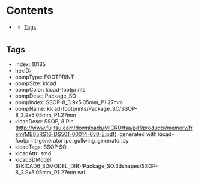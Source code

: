 



Contents
========

* [](#)
	* [Tags](#tags)

# 

## Tags

- index: 10185
- hexID: 
- oompType: FOOTPRINT
- oompSize: kicad
- oompColor: kicad-footprints
- oompDesc: Package_SO
- oompIndex: SSOP-8_3.9x5.05mm_P1.27mm
- oompName: kicad-footprints/Package_SO/SSOP-8_3.9x5.05mm_P1.27mm
- kicadDesc: SSOP, 8 Pin (http://www.fujitsu.com/downloads/MICRO/fsa/pdf/products/memory/fram/MB85RS16-DS501-00014-6v0-E.pdf), generated with kicad-footprint-generator ipc_gullwing_generator.py
- kicadTags: SSOP SO
- kicadAttr: smd
- kicad3DModel: ${KICAD6_3DMODEL_DIR}/Package_SO.3dshapes/SSOP-8_3.9x5.05mm_P1.27mm.wrl
